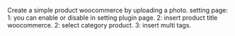 Create a simple product woocommerce by uploading a photo.
setting page:
1: you can enable or disable in setting plugin page.
2: insert product title woocommerce. 
2: select category product.
3: insert multi tags.